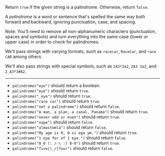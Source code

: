 Return `true` if the given string is a palindrome. Otherwise, return `false`.

A _palindrome_ is a word or sentence that's spelled the same way both forward and backward, ignoring punctuation, case, and spacing.

Note: You'll need to remove all non-alphanumeric characters (punctuation, spaces and symbols) and turn everything into the same case (lower or upper case) in order to check for palindromes.

We'll pass strings with varying formats, such as `racecar`, `RaceCar`, and `race CAR` among others.

We'll also pass strings with special symbols, such as `2A3*3a2`, `2A3 3a2`, and `2_A3*3#A2`.

---

* `palindrome("eye")` should return a boolean.
* `palindrome("eye")` should return `true`.
* `palindrome("_eye")` should return `true`.
* `palindrome("race car")` should return `true`.
* `palindrome("not a palindrome")` should return `false`.
* `palindrome("A man, a plan, a canal. Panama")` should return `true`.
* `palindrome("never odd or even")` should return `true`.
* `palindrome("nope")` should return `false`.
* `palindrome("almostomla")` should return `false`.
* `palindrome("My age is 0, 0 si ega ym.")` should return `true`.
* `palindrome("1 eye for of 1 eye.")` should return `false`.
* `palindrome("0_0 (: /-\ :) 0-0")` should return `true`.
* `palindrome("five|\_/|four")` should return `false`.